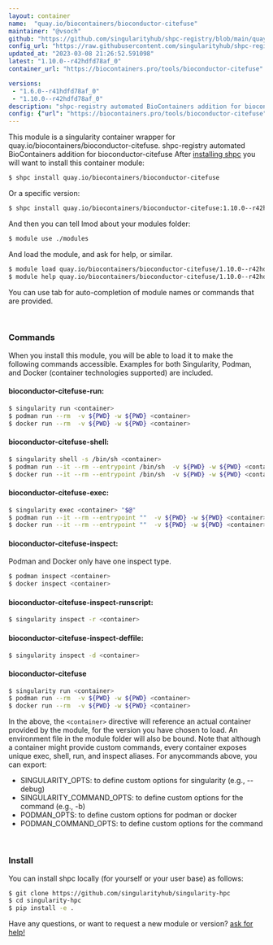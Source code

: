 ```yaml
---
layout: container
name:  "quay.io/biocontainers/bioconductor-citefuse"
maintainer: "@vsoch"
github: "https://github.com/singularityhub/shpc-registry/blob/main/quay.io/biocontainers/bioconductor-citefuse/container.yaml"
config_url: "https://raw.githubusercontent.com/singularityhub/shpc-registry/main/quay.io/biocontainers/bioconductor-citefuse/container.yaml"
updated_at: "2023-03-08 21:26:52.591098"
latest: "1.10.0--r42hdfd78af_0"
container_url: "https://biocontainers.pro/tools/bioconductor-citefuse"

versions:
 - "1.6.0--r41hdfd78af_0"
 - "1.10.0--r42hdfd78af_0"
description: "shpc-registry automated BioContainers addition for bioconductor-citefuse"
config: {"url": "https://biocontainers.pro/tools/bioconductor-citefuse", "maintainer": "@vsoch", "description": "shpc-registry automated BioContainers addition for bioconductor-citefuse", "latest": {"1.10.0--r42hdfd78af_0": "sha256:35f4604b32d4c3363c9173bc3e887b2f6f5dfc8e9b1f85cc1badac6c48f1bfc6"}, "tags": {"1.6.0--r41hdfd78af_0": "sha256:f0e5b6e5804e01e6cdff7103011d7b54f81f1ef9ef13236251037ee0b92bc5eb", "1.10.0--r42hdfd78af_0": "sha256:35f4604b32d4c3363c9173bc3e887b2f6f5dfc8e9b1f85cc1badac6c48f1bfc6"}, "docker": "quay.io/biocontainers/bioconductor-citefuse"}
---
```


This module is a singularity container wrapper for quay.io/biocontainers/bioconductor-citefuse.
shpc-registry automated BioContainers addition for bioconductor-citefuse
After [installing shpc](#install) you will want to install this container module:


```bash
$ shpc install quay.io/biocontainers/bioconductor-citefuse
```

Or a specific version:

```bash
$ shpc install quay.io/biocontainers/bioconductor-citefuse:1.10.0--r42hdfd78af_0
```

And then you can tell lmod about your modules folder:

```bash
$ module use ./modules
```

And load the module, and ask for help, or similar.

```bash
$ module load quay.io/biocontainers/bioconductor-citefuse/1.10.0--r42hdfd78af_0
$ module help quay.io/biocontainers/bioconductor-citefuse/1.10.0--r42hdfd78af_0
```

You can use tab for auto-completion of module names or commands that are provided.

<br>

### Commands

When you install this module, you will be able to load it to make the following commands accessible.
Examples for both Singularity, Podman, and Docker (container technologies supported) are included.

#### bioconductor-citefuse-run:

```bash
$ singularity run <container>
$ podman run --rm  -v ${PWD} -w ${PWD} <container>
$ docker run --rm  -v ${PWD} -w ${PWD} <container>
```

#### bioconductor-citefuse-shell:

```bash
$ singularity shell -s /bin/sh <container>
$ podman run --it --rm --entrypoint /bin/sh  -v ${PWD} -w ${PWD} <container>
$ docker run --it --rm --entrypoint /bin/sh  -v ${PWD} -w ${PWD} <container>
```

#### bioconductor-citefuse-exec:

```bash
$ singularity exec <container> "$@"
$ podman run --it --rm --entrypoint ""  -v ${PWD} -w ${PWD} <container> "$@"
$ docker run --it --rm --entrypoint ""  -v ${PWD} -w ${PWD} <container> "$@"
```

#### bioconductor-citefuse-inspect:

Podman and Docker only have one inspect type.

```bash
$ podman inspect <container>
$ docker inspect <container>
```

#### bioconductor-citefuse-inspect-runscript:

```bash
$ singularity inspect -r <container>
```

#### bioconductor-citefuse-inspect-deffile:

```bash
$ singularity inspect -d <container>
```



#### bioconductor-citefuse

```bash
$ singularity run <container>
$ podman run --rm  -v ${PWD} -w ${PWD} <container>
$ docker run --rm  -v ${PWD} -w ${PWD} <container>
```


In the above, the `<container>` directive will reference an actual container provided
by the module, for the version you have chosen to load. An environment file in the
module folder will also be bound. Note that although a container
might provide custom commands, every container exposes unique exec, shell, run, and
inspect aliases. For anycommands above, you can export:

 - SINGULARITY_OPTS: to define custom options for singularity (e.g., --debug)
 - SINGULARITY_COMMAND_OPTS: to define custom options for the command (e.g., -b)
 - PODMAN_OPTS: to define custom options for podman or docker
 - PODMAN_COMMAND_OPTS: to define custom options for the command

<br>

### Install

You can install shpc locally (for yourself or your user base) as follows:

```bash
$ git clone https://github.com/singularityhub/singularity-hpc
$ cd singularity-hpc
$ pip install -e .
```

Have any questions, or want to request a new module or version? [ask for help!](https://github.com/singularityhub/singularity-hpc/issues)